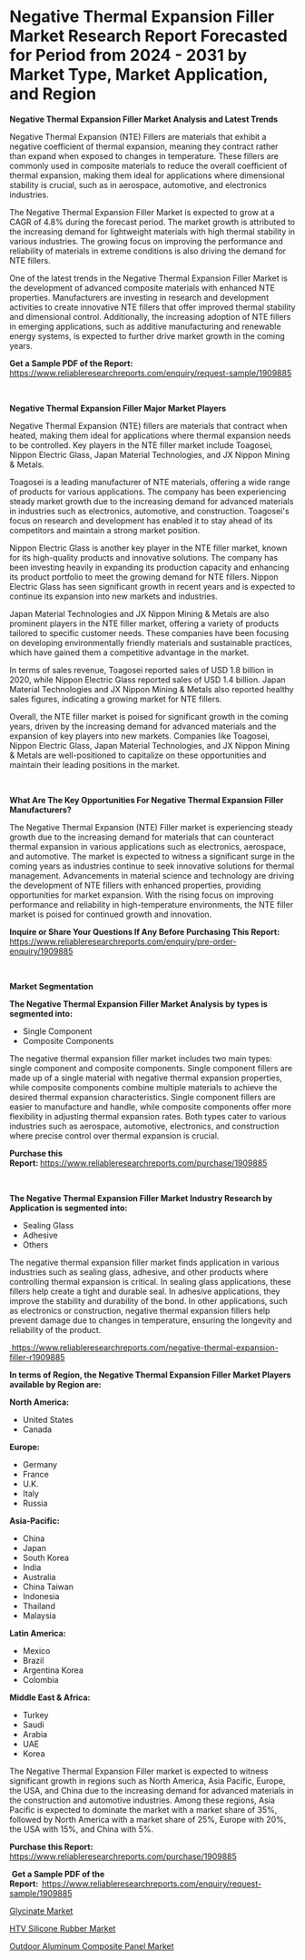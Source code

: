 <p><h1>Negative Thermal Expansion Filler Market Research Report Forecasted for Period from 2024 -  2031 by Market Type, Market Application, and Region</h1></p><p><strong>Negative Thermal Expansion Filler Market Analysis and Latest Trends</strong></p>
<p><p>Negative Thermal Expansion (NTE) Fillers are materials that exhibit a negative coefficient of thermal expansion, meaning they contract rather than expand when exposed to changes in temperature. These fillers are commonly used in composite materials to reduce the overall coefficient of thermal expansion, making them ideal for applications where dimensional stability is crucial, such as in aerospace, automotive, and electronics industries.</p><p>The Negative Thermal Expansion Filler Market is expected to grow at a CAGR of 4.8% during the forecast period. The market growth is attributed to the increasing demand for lightweight materials with high thermal stability in various industries. The growing focus on improving the performance and reliability of materials in extreme conditions is also driving the demand for NTE fillers.</p><p>One of the latest trends in the Negative Thermal Expansion Filler Market is the development of advanced composite materials with enhanced NTE properties. Manufacturers are investing in research and development activities to create innovative NTE fillers that offer improved thermal stability and dimensional control. Additionally, the increasing adoption of NTE fillers in emerging applications, such as additive manufacturing and renewable energy systems, is expected to further drive market growth in the coming years.</p></p>
<p><strong>Get a Sample PDF of the Report:&nbsp;</strong> <a href="https://www.reliableresearchreports.com/enquiry/request-sample/1909885">https://www.reliableresearchreports.com/enquiry/request-sample/1909885</a></p>
<p>&nbsp;</p>
<p><strong>Negative Thermal Expansion Filler Major Market Players</strong></p>
<p><p>Negative Thermal Expansion (NTE) fillers are materials that contract when heated, making them ideal for applications where thermal expansion needs to be controlled. Key players in the NTE filler market include Toagosei, Nippon Electric Glass, Japan Material Technologies, and JX Nippon Mining & Metals.</p><p>Toagosei is a leading manufacturer of NTE materials, offering a wide range of products for various applications. The company has been experiencing steady market growth due to the increasing demand for advanced materials in industries such as electronics, automotive, and construction. Toagosei's focus on research and development has enabled it to stay ahead of its competitors and maintain a strong market position.</p><p>Nippon Electric Glass is another key player in the NTE filler market, known for its high-quality products and innovative solutions. The company has been investing heavily in expanding its production capacity and enhancing its product portfolio to meet the growing demand for NTE fillers. Nippon Electric Glass has seen significant growth in recent years and is expected to continue its expansion into new markets and industries.</p><p>Japan Material Technologies and JX Nippon Mining & Metals are also prominent players in the NTE filler market, offering a variety of products tailored to specific customer needs. These companies have been focusing on developing environmentally friendly materials and sustainable practices, which have gained them a competitive advantage in the market.</p><p>In terms of sales revenue, Toagosei reported sales of USD 1.8 billion in 2020, while Nippon Electric Glass reported sales of USD 1.4 billion. Japan Material Technologies and JX Nippon Mining & Metals also reported healthy sales figures, indicating a growing market for NTE fillers.</p><p>Overall, the NTE filler market is poised for significant growth in the coming years, driven by the increasing demand for advanced materials and the expansion of key players into new markets. Companies like Toagosei, Nippon Electric Glass, Japan Material Technologies, and JX Nippon Mining & Metals are well-positioned to capitalize on these opportunities and maintain their leading positions in the market.</p></p>
<p>&nbsp;</p>
<p><strong>What Are The Key Opportunities For Negative Thermal Expansion Filler Manufacturers?</strong></p>
<p><p>The Negative Thermal Expansion (NTE) Filler market is experiencing steady growth due to the increasing demand for materials that can counteract thermal expansion in various applications such as electronics, aerospace, and automotive. The market is expected to witness a significant surge in the coming years as industries continue to seek innovative solutions for thermal management. Advancements in material science and technology are driving the development of NTE fillers with enhanced properties, providing opportunities for market expansion. With the rising focus on improving performance and reliability in high-temperature environments, the NTE filler market is poised for continued growth and innovation.</p></p>
<p><strong>Inquire or Share Your Questions If Any Before Purchasing This Report:</strong> <a href="https://www.reliableresearchreports.com/enquiry/pre-order-enquiry/1909885">https://www.reliableresearchreports.com/enquiry/pre-order-enquiry/1909885</a></p>
<p>&nbsp;</p>
<p><strong>Market Segmentation</strong></p>
<p><strong>The Negative Thermal Expansion Filler Market Analysis by types is segmented into:</strong></p>
<p><ul><li>Single Component</li><li>Composite Components</li></ul></p>
<p><p>The negative thermal expansion filler market includes two main types: single component and composite components. Single component fillers are made up of a single material with negative thermal expansion properties, while composite components combine multiple materials to achieve the desired thermal expansion characteristics. Single component fillers are easier to manufacture and handle, while composite components offer more flexibility in adjusting thermal expansion rates. Both types cater to various industries such as aerospace, automotive, electronics, and construction where precise control over thermal expansion is crucial.</p></p>
<p><strong>Purchase this Report:&nbsp;</strong><a href="https://www.reliableresearchreports.com/purchase/1909885">https://www.reliableresearchreports.com/purchase/1909885</a></p>
<p>&nbsp;</p>
<p><strong>The Negative Thermal Expansion Filler Market Industry Research by Application is segmented into:</strong></p>
<p><ul><li>Sealing Glass</li><li>Adhesive</li><li>Others</li></ul></p>
<p><p>The negative thermal expansion filler market finds application in various industries such as sealing glass, adhesive, and other products where controlling thermal expansion is critical. In sealing glass applications, these fillers help create a tight and durable seal. In adhesive applications, they improve the stability and durability of the bond. In other applications, such as electronics or construction, negative thermal expansion fillers help prevent damage due to changes in temperature, ensuring the longevity and reliability of the product.</p></p>
<p><a href="https://www.reliableresearchreports.com/negative-thermal-expansion-filler-r1909885">&nbsp;https://www.reliableresearchreports.com/negative-thermal-expansion-filler-r1909885</a></p>
<p><strong>In terms of Region, the Negative Thermal Expansion Filler Market Players available by Region are:</strong></p>
<p>
    <p> <strong> North America: </strong>
        <ul>
            <li>United States</li>
            <li>Canada</li>
        </ul>
        </p> 
    <p> <strong> Europe: </strong>
        <ul>
            <li>Germany</li>
            <li>France</li>
            <li>U.K.</li>
            <li>Italy</li>
            <li>Russia</li>
        </ul>
        </p> 
    <p> <strong> Asia-Pacific: </strong>
        <ul>
            <li>China</li>
            <li>Japan</li>
            <li>South Korea</li>
            <li>India</li>
            <li>Australia</li>
            <li>China Taiwan</li>
            <li>Indonesia</li>
            <li>Thailand</li>
            <li>Malaysia</li>
        </ul>
        </p> 
    <p> <strong> Latin America: </strong>
        <ul>
            <li>Mexico</li>
            <li>Brazil</li>
            <li>Argentina Korea</li>
            <li>Colombia</li>
        </ul>
        </p> 
    <p> <strong> Middle East & Africa: </strong>
        <ul>
            <li>Turkey</li>
            <li>Saudi</li>
            <li>Arabia</li>
            <li>UAE</li>
            <li>Korea</li>
        </ul>
    </p>
    </p>
<p><p>The Negative Thermal Expansion Filler market is expected to witness significant growth in regions such as North America, Asia Pacific, Europe, the USA, and China due to the increasing demand for advanced materials in the construction and automotive industries. Among these regions, Asia Pacific is expected to dominate the market with a market share of 35%, followed by North America with a market share of 25%, Europe with 20%, the USA with 15%, and China with 5%.</p></p>
<p><strong>Purchase this Report: </strong><a href="https://www.reliableresearchreports.com/purchase/1909885">https://www.reliableresearchreports.com/purchase/1909885</a></p>
<p>&nbsp;<strong>Get a Sample PDF of the Report:&nbsp;&nbsp;</strong><a href="https://www.reliableresearchreports.com/enquiry/request-sample/1909885">https://www.reliableresearchreports.com/enquiry/request-sample/1909885</a></p>
<p><strong></strong></p>
<p><p><a href="https://medium.com/@amyjacobi/glycinate-market-trends-focusing-on-glycinate-market-insight-and-forecast-analysis-2024-2031-a78c308c4d5a">Glycinate Market</a></p><p><a href="https://medium.com/@othaleffler24/htv-silicone-rubber-market-analysis-report-global-insights-by-region-type-compression-400f995dfd14">HTV Silicone Rubber Market</a></p><p><a href="https://medium.com/@adribbs56546/outdoor-aluminum-composite-panel-market-a-global-and-regional-analysis-focus-on-end-user-77e6abb24dc8">Outdoor Aluminum Composite Panel Market</a></p></p>